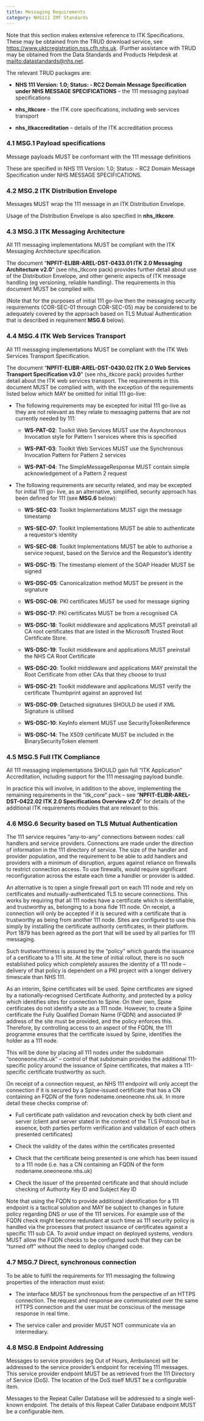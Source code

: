 ```yaml
---
title: Messaging Requirements
category: NHS111 IMT Standards
---
```


Note that this section makes extensive reference to ITK Specifications. These may be
obtained from the TRUD download service, see https://www.uktcregistration.nss.cfh.nhs.uk.
(Further assistance with TRUD may be obtained from the Data Standards and Products
Helpdesk at <mailto:datastandards@nhs.net>.


The relevant TRUD packages are:

- **NHS 111 Version: 1.0; Status: - RC2 Domain Message Specification under NHS
MESSAGE SPECIFICATIONS** – the 111 messaging payload specifications

- **nhs_itkcore** - the ITK core specifications, including web services transport

- **nhs_itkaccreditation** – details of the ITK accreditation process

### 4.1 MSG.1 Payload specifications
Message payloads MUST be conformant with the 111 message definitions

These are specified in NHS 111 Version: 1.0; Status: - RC2 Domain Message Specification
under NHS MESSAGE SPECIFICATIONS.

### 4.2 MSG.2 ITK Distribution Envelope
Messages MUST wrap the 111 message in an ITK Distribution Envelope.

Usage of the Distribution Envelope is also specified in **nhs_itkcore**.

### 4.3 MSG.3 ITK Messaging Architecture
All 111 messaging implementations MUST be compliant with the ITK Messaging Architecture
specification.

The document “**NPFIT-ELIBR-AREL-DST-0433.01 ITK 2.0 Messaging Architecture v2.0**”
(see nhs_itkcore pack) provides further detail about use of the Distribution Envelope, and other generic aspects of ITK message handling (eg versioning, reliable handling). The
requirements in this document MUST be complied with.

(Note that for the purposes of initial 111 go-live then the messaging security requirements (COR-SEC-01 through COR-SEC-05) may be considered to be adequately covered by the approach based on TLS Mutual Authentication that is described in requirement **MSG.6** below).

### 4.4 MSG.4 ITK Web Services Transport
All 111 messaging implementations MUST be compliant with the ITK Web Services
Transport Specification.

The document “**NPFIT-ELIBR-AREL-DST-0430.02 ITK 2.0 Web Services Transport
Specification v3.0**” (see nhs_itkcore pack) provides further detail about the ITK web
services transport. The requirements in this document MUST be complied with, with the exception of the requirements listed below which MAY be omitted for initial 111 go-live:

- The following requirements may be excepted for initial 111 go-live as they are not
relevant as they relate to messaging patterns that are not currently needed by 111:

    - **WS-PAT-02**: Toolkit Web Services MUST use the Asynchronous Invocation style for Pattern 1 services where this is specified

    - **WS-PAT-03**: Toolkit Web Services MUST use the Synchronous Invocation Pattern for Pattern 2 services

    - **WS-PAT-04**: The SimpleMessageResponse MUST contain simple acknowledgement
 of a Pattern 2 request

- The following requirements are security related, and may be excepted for initial 111 go-
live, as an alternative, simplified, security approach has been defined for 111 (see **MSG.6**
below):

    - **WS-SEC-03**: Toolkit Implementations MUST sign the message timestamp

    - **WS-SEC-07**: Toolkit Implementations MUST be able to authenticate a requestor’s identity

    - **WS-SEC-08**: Toolkit Implementations MUST be able to authorise a service request, based on the Service and the Requestor’s identity

    - **WS-DSC-15**: The timestamp element of the SOAP Header MUST be signed

    - **WS-DSC-05**: Canonicalization method MUST be present in the signature

    - **WS-DSC-06**: PKI certificates MUST be used for message signing

    - **WS-DSC-17**: PKI certificates MUST be from a recognised CA

    - **WS-DSC-18**: Toolkit middleware and applications MUST preinstall all CA root certificates that are listed in the Microsoft Trusted Root Certificate Store.

    - **WS-DSC-19**: Toolkit middleware and applications MUST preinstall the NHS CA Root Certificate

    - **WS-DSC-20**: Toolkit middleware and applications MAY preinstall the Root Certificate from other CAs that they choose to trust

    - **WS-DSC-21**: Toolkit middleware and applications MUST verify the certificate Thumbprint against an approved list

    - **WS-DSC-09**: Detached signatures SHOULD be used if XML Signature is utilised

    - **WS-DSC-10**: KeyInfo element MUST use SecurityTokenReference

    - **WS-DSC-14**: The X509 certificate MUST be included in the BinarySecurityToken element

### 4.5 MSG.5 Full ITK Compliance
All 111 messaging implementations SHOULD gain full “ITK Application” Accreditation, including support for the 111 messaging payload bundle.

In practice this will involve, in addition to the above, implementing the remaining requirements in the “itk_core” pack – see “**NPFIT-ELIBR-AREL-DST-0422.02 ITK 2.0 Specifications Overview v2.0**” for details of the additional ITK requirements modules that are relevant to this.


### 4.6 MSG.6 Security based on TLS Mutual Authentication
The 111 service requires “any-to-any” connections between nodes: call handlers and service providers. Connections are made under the direction of information in the 111 directory of service. The size of the handler and provider population, and the requirement to be able to add handlers and providers with a minimum of disruption, argues against reliance on firewalls to restrict connection access. To use firewalls, would require significant reconfiguration across the estate each time a handler or provider is added.


An alternative is to open a single firewall port on each 111 node and rely on certificates and mutually-authenticated TLS to secure connections. This works by requiring that all 111 nodes have a certificate which is identifiable, and trustworthy as, belonging to a bona fide 111 node. On receipt, a connection will only be accepted if it is secured with a certificate that is trustworthy as being from another 111 node. Sites are configured to use this simply by installing the certificate authority certificates, in their platform. Port 1879 has been agreed as the port that will be used by all parties for 111 messaging.


Such trustworthiness is assured by the “policy” which guards the issuance of a certificate to a 111 site. At the time of initial rollout, there is no such established policy which completely assures the identity of a 111 node – delivery of that policy is dependent on a PKI project with a longer delivery timescale than NHS 111.


As an interim, Spine certificates will be used. Spine certificates are signed by a nationally-recognised Certificate Authority, and protected by a policy which identifies sites for connection to Spine. On their own, Spine certificates do not identify a site as a 111 node. However, to create a Spine certificate the Fully Qualified Domain Name (FQDN) and associated IP address of the site must be provided, and the policy enforces this. Therefore, by controlling access to an aspect of the FQDN, the 111 programme ensures that the certificate issued by Spine, identifies the holder as a 111 node.


This will be done by placing all 111 nodes under the subdomain “oneoneone.nhs.uk” – control of that subdomain provides the additional 111-specific policy around the issuance of Spine certificates, that makes a 111-specific certificate trustworthy as such.


On receipt of a connection request, an NHS 111 endpoint will only accept the connection
if it is secured by a Spine-issued certificate that has a CN containing an FQDN of the form
nodename.oneoneone.nhs.uk. In more detail these checks comprise of:

- Full certificate path validation and revocation check by both client and server (client and server stated in the context of the TLS Protocol but in essence, both parties perform verification and validation of each others presented certificates)

- Check the validity of the dates within the certificates presented

- Check that the certificate being presented is one which has been issued to a 111 node
(i.e. has a CN containing an FQDN of the form nodename.oneoneone.nhs.uk)

- Check the issuer of the presented certificate and that should include checking of
Authority Key ID and Subject Key ID


Note that using the FQDN to provide additional identification for a 111 endpoint is a tactical solution and MAY be subject to changes in future policy regarding DNS or use of the 111 services. For example use of the FQDN check might become redundant at such time as 111 security policy is handled via the processes that protect issuance of certificates against a specific 111 sub CA. To avoid undue impact on deployed systems, vendors MUST allow the FQDN checks to be configured such that they can be “turned off” without the need to deploy changed code.


### 4.7 MSG.7 Direct, synchronous connection
To be able to fulfil the requirements for 111 messaging the following properties of the interaction must exist:

- The interface MUST be synchronous from the perspective of an HTTPS connection. The request and response are communicated over the same HTTPS connection and the user must be conscious of the message response in real time.

- The service caller and provider MUST NOT communicate via an intermediary.

### 4.8 MSG.8 Endpoint Addressing
Messages to service providers (eg Out of Hours, Ambulance) will be addressed to the service provider’s endpoint for receiving 111 messages. This service provider endpoint MUST be as retrieved from the 111 Directory of Service (DoS). The location of the DoS itself MUST be a configurable item.

Messages to the Repeat Caller Database will be addressed to a single well-known endpoint.
The details of this Repeat Caller Database endpoint MUST be a configurable item.
